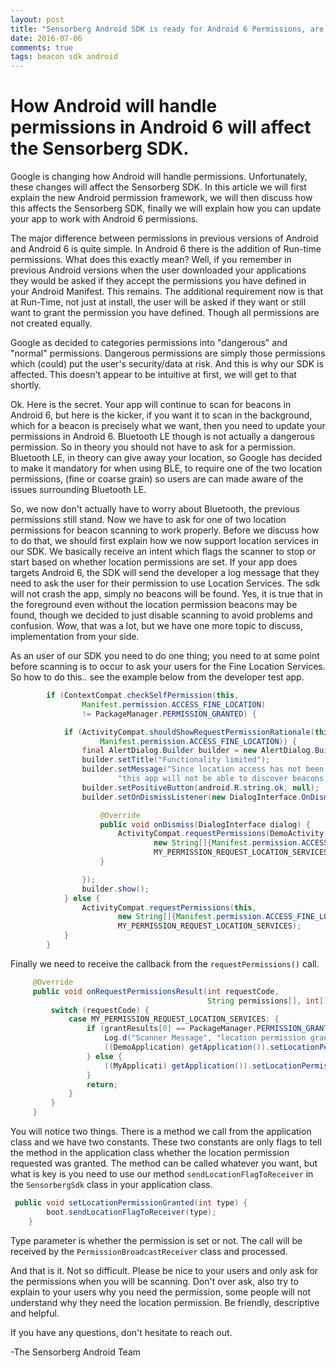 ```yaml
---
layout: post
title: "Sensorberg Android SDK is ready for Android 6 Permissions, are you?"
date: 2016-07-06
comments: true
tags: beacon sdk android
---
```

# How Android will handle permissions in Android 6 will affect the Sensorberg SDK.

Google is changing how Android will handle permissions. Unfortunately, these changes
will affect the Sensorberg SDK. In this article we will first explain the new Android permission framework, 
we will then discuss how this affects the Sensorberg SDK, finally we will explain how you can update 
your app to work with Android 6 permissions. 

The major difference between permissions in previous versions of Android and 
Android 6 is quite simple. In Android 6 there is the addition of Run-time permissions.
What does this exactly mean? Well, if you remember in previous Android versions when the 
user downloaded your applications they would be asked if they accept the permissions 
you have defined in your Android Manifest. This remains. The additional 
requirement now is that at Run-Time, not just at install, the user will be asked if 
they want or still want to grant the permission you have defined. Though all permissions
are not created equally. 

Google as decided to categories permissions into "dangerous" and "normal" permissions.
Dangerous permissions are simply those permissions which (could) put the user's security/data
at risk. And this is why our SDK is affected. 
This doesn't appear to be intuitive at first, we will get to that shortly.

Ok. Here is the secret. Your app will continue to scan for beacons in Android 6, but
here is the kicker, if you want it to scan in the background, which for a beacon is precisely
what we want, then you need to update your permissions in Android 6.
Bluetooth LE though is not actually a dangerous permission. So in theory you should not have to ask for a permission.
Bluetooth LE, in theory can give away your location, so Google has decided to make it mandatory for
when using BLE, to require one of the two location permissions, (fine or coarse grain) so users are 
can made aware of the issues surrounding Bluetooth LE.
 
So, we now don't actually have to worry about Bluetooth, the previous permissions still stand. 
Now we have to ask for one of two location permissions for beacon scanning to work properly. Before we discuss how to do that,
we should first explain how we now support location services in our SDK. We basically receive an intent which flags
the scanner to stop or start based on whether location permissions are set. If your app does targets Android 6, 
the SDK will send the developer a log message that they need to ask the user for their permission 
to use Location Services. The sdk will not crash the app, simply no beacons will be found. 
Yes, it is true that in the foreground even without the location permission beacons may be found,
though we decided to just disable scanning to avoid problems and confusion. Wow, that was a lot,
but we have one more topic to discuss, implementation from your side.
  
As an user of our SDK you need to do one thing; you need to at some point before scanning is to occur to ask
your users for the Fine Location Services.  So how to do this.. see the example below from the developer test app.
  
  
```java
        if (ContextCompat.checkSelfPermission(this,
                Manifest.permission.ACCESS_FINE_LOCATION)
                != PackageManager.PERMISSION_GRANTED) {

            if (ActivityCompat.shouldShowRequestPermissionRationale(this,
                    Manifest.permission.ACCESS_FINE_LOCATION)) {
                final AlertDialog.Builder builder = new AlertDialog.Builder(this);
                builder.setTitle("Functionality limited");
                builder.setMessage("Since location access has not been granted, " +
                        "this app will not be able to discover beacons when in the background.");
                builder.setPositiveButton(android.R.string.ok, null);
                builder.setOnDismissListener(new DialogInterface.OnDismissListener() {

                    @Override
                    public void onDismiss(DialogInterface dialog) {
                        ActivityCompat.requestPermissions(DemoActivity.this,
                                new String[]{Manifest.permission.ACCESS_FINE_LOCATION},
                                MY_PERMISSION_REQUEST_LOCATION_SERVICES);
                    }

                });
                builder.show();
            } else {
                ActivityCompat.requestPermissions(this,
                        new String[]{Manifest.permission.ACCESS_FINE_LOCATION},
                        MY_PERMISSION_REQUEST_LOCATION_SERVICES);
            }
        }
```
 
 Finally we need to receive the callback from the ```requestPermissions()``` call. 
 
 
```java
     @Override
     public void onRequestPermissionsResult(int requestCode,
                                            String permissions[], int[] grantResults) {
         switch (requestCode) {
             case MY_PERMISSION_REQUEST_LOCATION_SERVICES: {
                 if (grantResults[0] == PackageManager.PERMISSION_GRANTED) {
                     Log.d("Scanner Message", "location permission granted");
                     ((DemoApplication) getApplication()).setLocationPermissionGranted(SensorbergServiceMessage.MSG_LOCATION_SET);
                 } else {
                     ((MyApplicati) getApplication()).setLocationPermissionGranted(SensorbergServiceMessage.MSG_LOCATION_NOT_SET_WHEN_NEEDED);
                 }
                 return;
             }
         }
     }
```

You will notice two things. There is a method we call from the application class and we have two constants.
These two constants are only flags to tell the method in the application class whether the location
permission requested was granted. The method can be called whatever you want, but what is key is you need
to use our method ```sendLocationFlagToReceiver``` in the ```SensorbergSdk``` class in your application class.

```java
 public void setLocationPermissionGranted(int type) {
        boot.sendLocationFlagToReceiver(type);
    }
```

Type parameter is whether the permission is set or not. The call will be received by the ```PermissionBroadcastReceiver``` class and processed.

And that is it. Not so difficult. Please be nice to your users and only ask for the permissions when you
will be scanning.  Don't over ask, also try to explain to your users why you need the permission,
some people will not understand why they need the location permission. Be friendly, descriptive and helpful.

If you have any questions, don't hesitate to reach out.

-The Sensorberg Android Team
